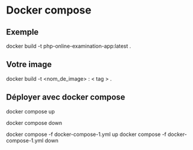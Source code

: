 # Docker compose

## Exemple
docker build -t php-online-examination-app:latest .

## Votre image
docker build -t <nom_de_image> : < tag > .

## Déployer avec docker compose

docker compose up

docker compose down


docker compose -f docker-compose-1.yml up
docker compose -f docker-compose-1.yml down